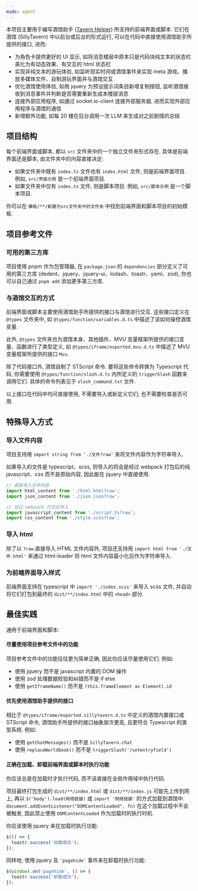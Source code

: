 ```yaml
---
mode: agent
---
```


本项目主要用于编写酒馆助手 ([Tavern Helper](https://n0vi028.github.io/JS-Slash-Runner-Doc/guide/关于酒馆助手/介绍.html)) 所支持的前端界面或脚本. 它们在酒馆 (SillyTavern) 中以前台或后台的形式运行, 可以在代码中直接使用酒馆助手所提供的接口, 进而:

- 为角色卡提供更好的 UI 显示, 如将消息楼层中原本只是代码块纯文本的状态栏美化为有动态效果、有交互的 html 状态栏
- 实现非纯文本的游玩体验, 如监听现实时间或酒馆事件来实现 meta 游戏、播放多媒体文件、自制游玩界面并与酒馆交互
- 优化酒馆使用体验, 如用 jquery 为预设提示词条目新增复制按钮, 监听酒馆接收到消息事件并判断是否需要重新生成本楼层消息
- 连接外部应用程序, 如通过 socket.io-client 连接外部服务器, 进而实现外部应用程序与酒馆的通信
- 新增额外功能, 如每 20 楼在后台调用一次 LLM 来生成对之前剧情的总结

## 项目结构

每个前端界面或脚本, 都以 `src` 文件夹中的一个独立文件夹形式存在. 具体是前端界面还是脚本, 由文件夹中的内容直接决定:

- 如果文件夹中既有 `index.ts` 文件也有 `index.html` 文件, 则是前端界面项目. 例如, `src/界面示例` 是一个前端界面项目.
- 如果文件夹中仅有 `index.ts` 文件, 则是脚本项目. 例如, `src/脚本示例` 是一个脚本项目.

你可以在 `模板/**/新建为src文件夹中的文件夹` 中找到前端界面和脚本项目的初始模板.

## 项目参考文件

### 可用的第三方库

项目使用 pnpm 作为包管理器, 在 `package.json` 的 `dependencies`
部分定义了可用的第三方库 (dedent、jquery、jquery-ui、lodash、toastr、yaml、zod), 你也可以自己通过 `pnpm add`
添加更多第三方库.

### 与酒馆交互的方式

前端界面或脚本主要使用酒馆助手所提供的接口与酒馆进行交互. 这些接口定义在 `@types` 文件夹中, 如
`@types/function/variables.d.ts` 中描述了该如何操控酒馆变量.

此外, `@types` 文件夹也为酒馆本身、其他插件、MVU 变量框架所提供的接口变量、函数进行了类型定义, 如
`@types/iframe/exported.mvu.d.ts` 中描述了 MVU 变量框架所提供的接口 `Mvu`.

除了代码接口外, 酒馆自制了 STScript 命令. 要将这些命令转换为 Typescript 代码, 你需要使用 `@types/function/slash.d.ts`
内所定义的 `triggerSlash` 函数来调用它们. 具体的命令列表见于 `slash_command.txt` 文件.

以上接口在代码中均可直接使用, 不需要导入或新定义它们, 也不需要检查是否可用.

## 特殊导入方式

### 导入文件内容

项目支持用 `import string from './文件?raw'` 来将文件内容作为字符串导入.

如果导入的文件是 typescript、scss, 则导入的将会是经过 webpack 打包后的纯 javascript、css 而不是原始内容, 因此能在 jquery 中直接使用.

```typescript
// 直接导入文件内容
import html_content from './html.html?raw';
import json_content from './json.json?raw';

// 经过 webpack 打包后导入
import javascript_content from './script.ts?raw';
import css_content from './style.scss?raw';
```

### 导入 html

除了以 `?raw` 直接导入 HTML 文件内容外, 项目还支持用 `import html from './文件.html'`
来通过 html-loader 将 html 文件内容最小化后作为字符串导入.

### 为前端界面导入样式

前端界面支持在 typescript 中 `import './index.scss'` 来导入 scss 文件, 并自动将它们打包到最终的 `dist/**/index.html`
中的 `<head>` 部分.

## 最佳实践

通用于前端界面和脚本:

#### 尽量使用项目参考文件中的功能

项目参考文件中的功能往往更为简单正确, 因此你应该尽量使用它们. 例如:

- 使用 jquery 而不是 javascript 内置的 DOM 操作
- 使用 zod 处理数据校验和纠错而不是 if else
- 使用 `getIframeName()` 而不是 `(this.frameElement as Element).id`

#### 优先使用酒馆助手提供的接口

相比于 `@types/iframe/exported.sillytavern.d.ts`
中定义的酒馆内置接口或 STScript 命令, 酒馆助手所提供的接口抽象层次更高, 且更符合 Typescript 的类型系统. 例如:

- 使用 `getChatMessages()` 而不是 `SillyTavern.chat`
- 使用 `replaceWorldbook()` 而不是 `triggerSlash('/setentryfield')`

#### 正确在加载、卸载前端界面或脚本时执行功能

你应该总是在加载时才执行代码, 而不该直接在全局作用域中执行代码.

项目最终打包生成的 `dist/**/index.html` 或 `dist/**/index.js` 可能先上传到网上, 再以 `$('body').load(网络链接)` 或
`import '网络链接'` 的方式加载到酒馆中. `document.addEventListener("DOMContentLoaded", fn)`
在这个加载过程中不会被触发, 因此禁止使用 `DOMContentLoaded` 作为加载时的执行时机.

你应该使用 jquery 来在加载时执行功能:

```typescript
$(() => {
  toastr.success('加载成功');
});
```

同样地, 使用 jquery 及 `'pagehide'` 事件来在卸载时执行功能:

```typescript
$(window).on('pagehide', () => {
  toastr.success('卸载成功');
});
```

